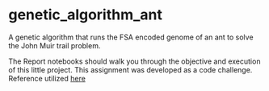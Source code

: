 # genetic_algorithm_ant
A genetic algorithm that runs the FSA encoded genome of an ant to solve the John Muir trail problem. 

The Report notebooks should walk you through the objective and execution of this little project. 
This assignment was developed as a code challenge. Reference utilized [here](http://web.cs.ucla.edu/~dyer/Papers/AlifeTracker/Alife91Jefferson.html)
